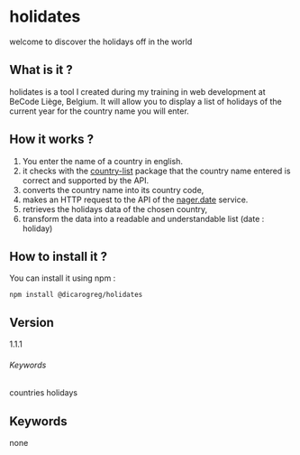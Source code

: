 holidates
=========

welcome to discover the holidays off in the world

[](https://www.npmjs.com/package/@dicarogreg/holidates#what-is-it-)What is it ?
------------------------------------------------------------------------------

holidates is a tool I created during my training in web development at BeCode Liège, Belgium. It will allow you to display a list of holidays of the current year for the country name you will enter.

[](https://www.npmjs.com/package/@dicarogreg/holidates#how-it-works-)How it works ?
----------------------------------------------------------------------------------

1.  You enter the name of a country in english.
2.  it checks with the [country-list](https://www.npmjs.com/package/country-list) package that the country name entered is correct and supported by the API.
3.  converts the country name into its country code,
4.  makes an HTTP request to the API of the [nager.date](https://date.nager.at/) service.
5.  retrieves the holidays data of the chosen country,
6.  transform the data into a readable and understandable list (date : holiday)

[](https://www.npmjs.com/package/@dicarogreg/holidates#how-to-install-it-)How to install it ?
--------------------------------------------------------------------------------------------

You can install it using npm :

```
npm install @dicarogreg/holidates

```

[](https://www.npmjs.com/package/@dicarogreg/holidates#version)Version
---------------------------------------------------------------------

1.1.1

###### [](https://www.npmjs.com/package/@dicarogreg/holidates#keywords)Keywords

countries holidays

Keywords
--------

none